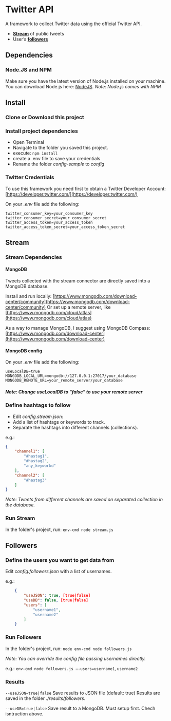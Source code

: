 # Twitter API

A framework to collect Twitter data using the official Twitter API.

- [**Stream**](#Stream) of public tweets
- User’s [**followers**](#Followers)
  
## Dependencies

### Node.JS and NPM

Make sure you have the latest version of Node.js installed on your machine. You can download Node.js here: [NodeJS](https://nodejs.org/).
*Note: Node.js comes with NPM*

## Install

### Clone or Download this project

### Install project dependencies

- Open Terminal
- Navigate to the folder you saved this project.
- execute: `npm install`
- create a .env file to save your credentials
- Rename the folder _config-sample_ to _config_

### Twitter Credentials

To use this framework you need first to obtain a Twitter Developer Account: [https://developer.twitter.com/](https://developer.twitter.com/)

On your *.env* file add the following:

```env
twitter_consumer_key=your_consumer_key
twitter_consumer_secret=your_consumer_secret
twitter_access_token=your_access_token
twitter_access_token_secret=your_access_token_secret
```

## Stream

### Stream Dependencies

#### MongoDB

Tweets collected with the stream connector are directly saved into a MongoDB database.

Install and run locally: [https://www.mongodb.com/download-center/community](https://www.mongodb.com/download-center/community)
Or set up a remote server, like [https://www.mongodb.com/cloud/atlas](https://www.mongodb.com/cloud/atlas)

As a way to manage MongoDB, I suggest using MongoDB Compass: [https://www.mongodb.com/download-center](https://www.mongodb.com/download-center)

#### MongoDB config

On your *.env* file add the following:

```env
useLocalDB=true
MONGODB_LOCAL_URL=mongodb://127.0.0.1:27017/your_database
MONGODB_REMOTE_URL=your_remote_server/your_database
```

##### Note: Change useLocalDB to "false" to use your remote server

### Define hashtags to follow

- Edit _config.stream.json:_
- Add a list of hashtags or keywords to track.
- Separate the hashtags into different channels (collections).

e.g.:

```json
{
    "channel1": [
        "#hastag1",
        "#hastag2",
        "any_keyworkd"
    ],
    "channel2": [
        "#hastag3"
    ]
}
```

*Note: Tweets from different channels are saved on separated collection in the database.*

### Run Stream

In the folder's project, run: `env-cmd node stream.js`

## Followers

### Define the users you want to get data from

Edit _config.followers.json_ with a list of usernames.

e.g.:

```json
    {
        "useJSON": true, [true|false]
        "useDB": false, [true|false]
        "users": [
            "username1",
            "username2"
        ]
    }
```

### Run Followers

In the folder's project, run: `node env-cmd node followers.js`

*Note: You can override the config file passing usernames directly.*

e.g.: `env-cmd node followers.js —-users=username1,username2`

### Results

`--useJSON=true|false` Save results to JSON file (default: true)
Results are saved in the folder *./results/followers*.

`--useDB=true|false` Save result to a MongoDB. Must setup first. Chech isntruction above.
